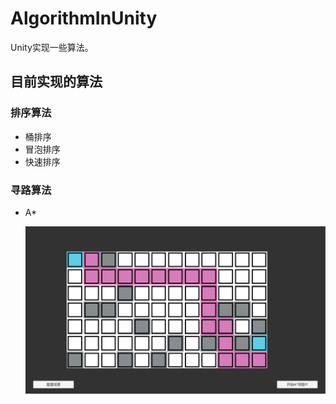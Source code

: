 # AlgorithmInUnity
Unity实现一些算法。

## 目前实现的算法

### 排序算法

- 桶排序
- 冒泡排序
- 快速排序

### 寻路算法

- A*

  ![AStar001](https://github.com/zzxzzk115/AlgorithmInUnity/blob/main/Screenshots/AStar01.png?raw=true)

